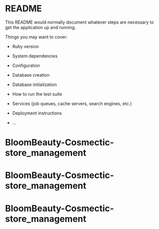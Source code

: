 # README

This README would normally document whatever steps are necessary to get the
application up and running.

Things you may want to cover:

* Ruby version

* System dependencies

* Configuration

* Database creation

* Database initialization

* How to run the test suite

* Services (job queues, cache servers, search engines, etc.)

* Deployment instructions

* ...
# BloomBeauty-Cosmectic-store_management
# BloomBeauty-Cosmectic-store_management
# BloomBeauty-Cosmectic-store_management
